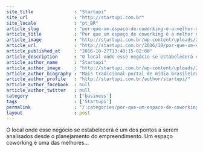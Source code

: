 ```yaml
---
site_title               : "Startupi"
site_url                 : "http://startupi.com.br"
site_locale              : "pt_BR"
article_slug             : "por-que-um-espaco-de-coworking-e-a-melhor-opcao-para-a-sua-empresa"
article_title            : "Por que um espaço de coworking é a melhor opção para a sua empresa?"
article_image            : "http://startupi.com.br/wp-content/uploads/2016/10/female-colleagues-working-on-computer-sitting-at-office-desk-870x250.jpg"
article_url              : "http://startupi.com.br/2016/10/por-que-um-espaco-de-coworking-e-a-melhor-opcao-para-a-sua-empresa/"
article_published_at     : "2016-10-27T13:40:15-02:00"
article_description      : "O local onde esse negócio se estabelecerá é um dos pontos a serem analisados desde o planejamento do empreendimento. Um espaço coworking é uma das melhores..."
article_author_name      : "Startupi"
article_author_image     : "http://startupi.com.br/wp-content/uploads/2016/11/startupi_bola-1-170x170.jpg"
article_author_biography : "Mais tradicional portal de mídia brasileiro sobre o mercado de Startups, Inovação, Investimentos, Empreendedorismo e Tecnologia. Desde 2008 vem colaborando para a construção do ecossistema brasileiro de Startups, informando e educando todo o mercado. Quer falar com a gente?  e envie uma mensagem para redação, parceria ou comercial. Mantenha-se atualizado sobre as novidades do Startupi pelas redes sociais: ,  e ."
article_author_profile   : "http://startupi.com.br/author/startupi/"
article_author_facebook  : null
article_author_twitter   : null
category                 : ['business']
tags                     : ['Startupi']
permalink                : "/:categories/por-que-um-espaco-de-coworking-e-a-melhor-opcao-para-a-sua-empresa/"
layout                   : post
---
```


O local onde esse negócio se estabelecerá é um dos pontos a serem analisados desde o planejamento do empreendimento. Um espaço coworking é uma das melhores...
